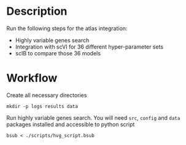 # Description

Run the following steps for the atlas integration:
- Highly variable genes search
- Integration with scVI for 36 different hyper-parameter sets
- scIB to compare those 36 models

# Workflow

Create all necessary directories
```
mkdir -p logs results data
```

Run highly variable genes search. You will need `src`, `config` and `data` packages installed and accessible to python script
```
bsub < ./scripts/hvg_script.bsub
```